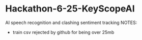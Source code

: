# Hackathon-6-25-KeyScopeAI
AI speech recognition and clashing sentiment tracking
NOTES:
- train csv rejected by github for being over 25mb
